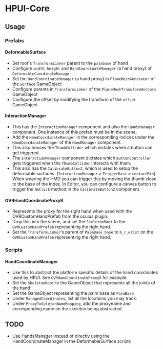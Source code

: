 # HPUI-Core
## Usage
### Prefabs
#### DeformableSurface
- Set root's `TransformLinker` parent to the `palmbase` of hand
- Configure `width`, `height` and `HandCoordinateManager` (a hand proxy) of `DeformableCoordinateManager`
- Set the `HandCoordinateManager` (a hand proxy) in `PlaneMeshGenerator` of the `Surface` GameObject
- Configure parents in `TransformLinker` of the `PlaneMeshTransformAnchors` GameObject
- Configure the offset by modifying the transform of the `offset` GameObject
#### InteractionManager
- This has the `InteractionManager` component and also the `HandsManager` component. One instance of this prefab must be in the scene.
- Add the `HandCoordinateManager` in the corresponding indices under the `HandCoordinateManager` of the `HandManager` component.
- This also houses the `ThumbCollider` which dictates when a button can get triggered.
- The `InteractionManager` component dictates which `ButtonController` gets triggered when the `ThumbCollider` interacts with them.
- This also has the `CalibrateButton2`, which is used to setup the deformable surfaces. (`InteractionManager` > `TriggerBase` > `contactBtn`). When wearing the HMD you can trigger this by moving the thumb close to the base of the index. In Editor, you can configure a canvas button to trigger the `OnClick` method in the `CalibrateButton2` component.
#### OVRHandCoordinateProxyR
- Represents the proxy for the right hand when used with the OVRCustomHandPrefab from the oculus plugin.
- Drop this into the scene, and set the `SkeletonRoot` to the `OVRCustomHandPrefab` representing the right hand.
- Set the `TransformLinker`'s parent of `PalmBase_base` to `b_r_wrist` on the `OVRCustomHandPrefab` representing the right hand.
### Scripts
#### HandCoordinateManager
- Use this to abstract the platform specific details of the hand coordinates used by HPUI. See `OVRHandCoordinateProxyR` for example.
- Set the `SkeletonRoot` to the GameObject that represents all the joints of the hand
- Set the GameObject representing the palm base as `PalmBase`
- Under `ManagedCoordinates`, list all the locations you may track.
- Under `ProxyToSeletonNameMapping`, add the proxyname and corresponding name on the skeleton being abstracted.

## TODO

- Use HandsManager instead of directly using the HandCoordinateManager in the DeformableSurface scripts
